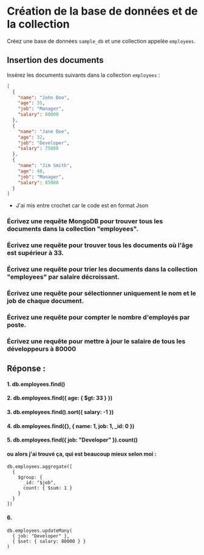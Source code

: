 # Création de la base de données et de la collection

Créez une base de données `sample_db` et une collection appelée `employees`.

## Insertion des documents

Insérez les documents suivants dans la collection `employees` :

```json
[
  {
    "name": "John Doe",
    "age": 35,
    "job": "Manager",
    "salary": 80000
  },
  {
    "name": "Jane Doe",
    "age": 32,
    "job": "Developer",
    "salary": 75000
  },
  {
    "name": "Jim Smith",
    "age": 40,
    "job": "Manager",
    "salary": 85000
  }
]

```

* J'ai mis entre crochet car le code est en format Json

### Écrivez une requête MongoDB pour trouver tous les documents dans la collection "employees".

### Écrivez une requête pour trouver tous les documents où l'âge est supérieur à 33.

### Écrivez une requête pour trier les documents dans la collection "employees" par salaire décroissant.

### Écrivez une requête pour sélectionner uniquement le nom et le job de chaque document.

### Écrivez une requête pour compter le nombre d'employés par poste.

### Écrivez une requête pour mettre à jour le salaire de tous les développeurs à 80000

## Réponse : 

#### 1. db.employees.find()

#### 2. db.employees.find({ age: { $gt: 33 } })

#### 3. db.employees.find().sort({ salary: -1 })

#### 4. db.employees.find({}, { name: 1, job: 1, _id: 0 })


#### 5. db.employees.find({ job: "Developer" }).count()
#### ou alors j'ai trouvé ça, qui est beaucoup mieux selon moi :

```
db.employees.aggregate([
  {
    $group: {
      _id: "$job",
      count: { $sum: 1 }
    }
  }
])
```

#### 6.

```
db.employees.updateMany(
  { job: "Developer" },
  { $set: { salary: 80000 } }
)
```
